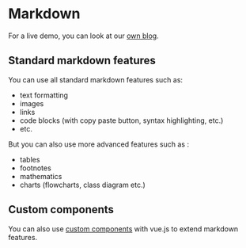 # Markdown

For a live demo, you can look at our [own blog](https://mistral.bloggrify.com).

## Standard markdown features
You can use all standard markdown features such as:
* text formatting
* images
* links 
* code blocks (with copy paste button, syntax highlighting, etc.)
* etc.

But you can also use more advanced features such as :
* tables
* footnotes
* mathematics
* charts (flowcharts, class diagram etc.)


## Custom components
You can also use [custom components](https://content.nuxt.com/usage/markdown#vue-components) with vue.js to extend markdown features. 

